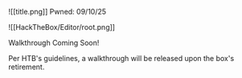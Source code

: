 
![[title.png]]
Pwned: 09/10/25

![[HackTheBox/Editor/root.png]]

Walkthrough Coming Soon!

Per HTB's guidelines, a walkthrough will be released upon the box's retirement.
